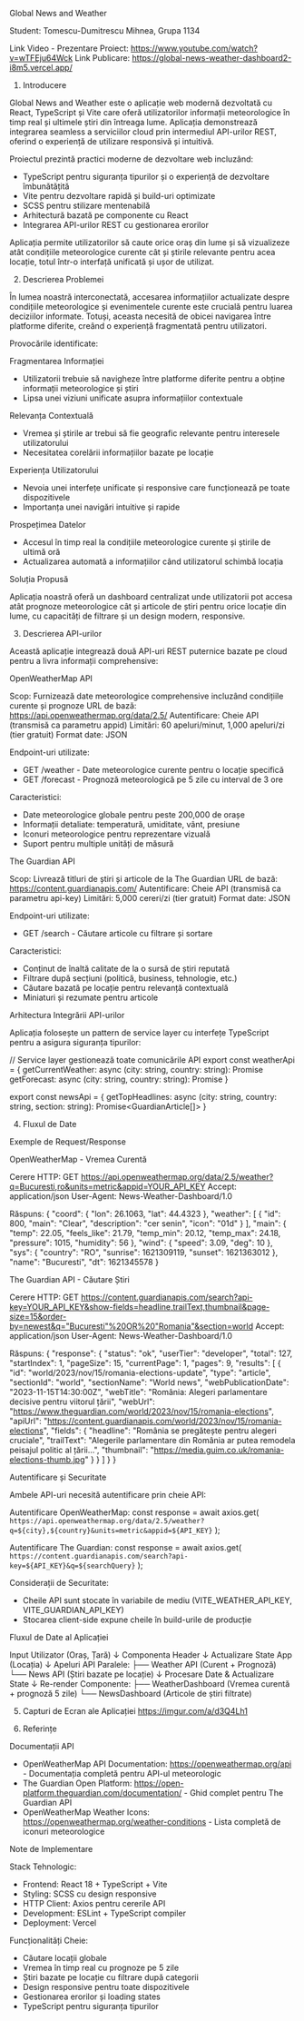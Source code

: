 Global News and Weather

Student: Tomescu-Dumitrescu Mihnea, Grupa 1134

Link Video - Prezentare Proiect: https://www.youtube.com/watch?v=wTFEju64Wck
Link Publicare: https://global-news-weather-dashboard2-i8m5.vercel.app/

1. Introducere

Global News and Weather este o aplicație web modernă dezvoltată cu React, TypeScript și Vite care oferă utilizatorilor informații meteorologice în timp real și ultimele știri din întreaga lume. Aplicația demonstrează integrarea seamless a serviciilor cloud prin intermediul API-urilor REST, oferind o experiență de utilizare responsivă și intuitivă.

Proiectul prezintă practici moderne de dezvoltare web incluzând:

- TypeScript pentru siguranța tipurilor și o experiență de dezvoltare îmbunătățită
- Vite pentru dezvoltare rapidă și build-uri optimizate
- SCSS pentru stilizare mentenabilă
- Arhitectură bazată pe componente cu React
- Integrarea API-urilor REST cu gestionarea erorilor

Aplicația permite utilizatorilor să caute orice oraș din lume și să vizualizeze atât condițiile meteorologice curente cât și știrile relevante pentru acea locație, totul într-o interfață unificată și ușor de utilizat.

2. Descrierea Problemei

În lumea noastră interconectată, accesarea informațiilor actualizate despre condițiile meteorologice și evenimentele curente este crucială pentru luarea deciziilor informate. Totuși, aceasta necesită de obicei navigarea între platforme diferite, creând o experiență fragmentată pentru utilizatori.

Provocările identificate:

Fragmentarea Informației

- Utilizatorii trebuie să navigheze între platforme diferite pentru a obține informații meteorologice și știri
- Lipsa unei viziuni unificate asupra informațiilor contextuale

Relevanța Contextuală

- Vremea și știrile ar trebui să fie geografic relevante pentru interesele utilizatorului
- Necesitatea corelării informațiilor bazate pe locație

Experiența Utilizatorului

- Nevoia unei interfețe unificate și responsive care funcționează pe toate dispozitivele
- Importanța unei navigări intuitive și rapide

Prospețimea Datelor

- Accesul în timp real la condițiile meteorologice curente și știrile de ultimă oră
- Actualizarea automată a informațiilor când utilizatorul schimbă locația

Soluția Propusă

Aplicația noastră oferă un dashboard centralizat unde utilizatorii pot accesa atât prognoze meteorologice cât și articole de știri pentru orice locație din lume, cu capacități de filtrare și un design modern, responsive.

3. Descrierea API-urilor

Această aplicație integrează două API-uri REST puternice bazate pe cloud pentru a livra informații comprehensive:

OpenWeatherMap API

Scop: Furnizează date meteorologice comprehensive incluzând condițiile curente și prognoze
URL de bază: https://api.openweathermap.org/data/2.5/
Autentificare: Cheie API (transmisă ca parametru appid)
Limitări: 60 apeluri/minut, 1,000 apeluri/zi (tier gratuit)
Format date: JSON

Endpoint-uri utilizate:

- GET /weather - Date meteorologice curente pentru o locație specifică
- GET /forecast - Prognoză meteorologică pe 5 zile cu interval de 3 ore

Caracteristici:

- Date meteorologice globale pentru peste 200,000 de orașe
- Informații detaliate: temperatură, umiditate, vânt, presiune
- Iconuri meteorologice pentru reprezentare vizuală
- Suport pentru multiple unități de măsură

The Guardian API

Scop: Livrează titluri de știri și articole de la The Guardian
URL de bază: https://content.guardianapis.com/
Autentificare: Cheie API (transmisă ca parametru api-key)
Limitări: 5,000 cereri/zi (tier gratuit)
Format date: JSON

Endpoint-uri utilizate:

- GET /search - Căutare articole cu filtrare și sortare

Caracteristici:

- Conținut de înaltă calitate de la o sursă de știri reputată
- Filtrare după secțiuni (politică, business, tehnologie, etc.)
- Căutare bazată pe locație pentru relevanță contextuală
- Miniaturi și rezumate pentru articole

Arhitectura Integrării API-urilor

Aplicația folosește un pattern de service layer cu interfețe TypeScript pentru a asigura siguranța tipurilor:

// Service layer gestionează toate comunicările API
export const weatherApi = {
getCurrentWeather: async (city: string, country: string): Promise<CurrentWeatherData>
getForecast: async (city: string, country: string): Promise<ForecastData>
}

export const newsApi = {
getTopHeadlines: async (city: string, country: string, section: string): Promise<GuardianArticle[]>
}

4. Fluxul de Date

Exemple de Request/Response

OpenWeatherMap - Vremea Curentă

Cerere HTTP:
GET https://api.openweathermap.org/data/2.5/weather?q=Bucuresti,ro&units=metric&appid=YOUR_API_KEY
Accept: application/json
User-Agent: News-Weather-Dashboard/1.0

Răspuns:
{
"coord": {
"lon": 26.1063,
"lat": 44.4323
},
"weather": [
{
"id": 800,
"main": "Clear",
"description": "cer senin",
"icon": "01d"
}
],
"main": {
"temp": 22.05,
"feels_like": 21.79,
"temp_min": 20.12,
"temp_max": 24.18,
"pressure": 1015,
"humidity": 56
},
"wind": {
"speed": 3.09,
"deg": 10
},
"sys": {
"country": "RO",
"sunrise": 1621309119,
"sunset": 1621363012
},
"name": "Bucuresti",
"dt": 1621345578
}

The Guardian API - Căutare Știri

Cerere HTTP:
GET https://content.guardianapis.com/search?api-key=YOUR_API_KEY&show-fields=headline,trailText,thumbnail&page-size=15&order-by=newest&q="Bucuresti"%20OR%20"Romania"&section=world
Accept: application/json
User-Agent: News-Weather-Dashboard/1.0

Răspuns:
{
"response": {
"status": "ok",
"userTier": "developer",
"total": 127,
"startIndex": 1,
"pageSize": 15,
"currentPage": 1,
"pages": 9,
"results": [
{
"id": "world/2023/nov/15/romania-elections-update",
"type": "article",
"sectionId": "world",
"sectionName": "World news",
"webPublicationDate": "2023-11-15T14:30:00Z",
"webTitle": "România: Alegeri parlamentare decisive pentru viitorul țării",
"webUrl": "https://www.theguardian.com/world/2023/nov/15/romania-elections",
"apiUrl": "https://content.guardianapis.com/world/2023/nov/15/romania-elections",
"fields": {
"headline": "România se pregătește pentru alegeri cruciale",
"trailText": "Alegerile parlamentare din România ar putea remodela peisajul politic al țării...",
"thumbnail": "https://media.guim.co.uk/romania-elections-thumb.jpg"
}
}
]
}
}

Autentificare și Securitate

Ambele API-uri necesită autentificare prin cheie API:

Autentificare OpenWeatherMap:
const response = await axios.get(
`https://api.openweathermap.org/data/2.5/weather?q=${city},${country}&units=metric&appid=${API_KEY}`
);

Autentificare The Guardian:
const response = await axios.get(
`https://content.guardianapis.com/search?api-key=${API_KEY}&q=${searchQuery}`
);

Considerații de Securitate:

- Cheile API sunt stocate în variabile de mediu (VITE_WEATHER_API_KEY, VITE_GUARDIAN_API_KEY)
- Stocarea client-side expune cheile în build-urile de producție

Fluxul de Date al Aplicației

Input Utilizator (Oraș, Țară)
↓
Componenta Header
↓
Actualizare State App (Locația)
↓
Apeluri API Paralele:
├── Weather API (Curent + Prognoză)
└── News API (Știri bazate pe locație)
↓
Procesare Date & Actualizare State
↓
Re-render Componente:
├── WeatherDashboard (Vremea curentă + prognoză 5 zile)
└── NewsDashboard (Articole de știri filtrate)

5. Capturi de Ecran ale Aplicației
   https://imgur.com/a/d3Q4Lh1

6. Referințe

Documentații API

- OpenWeatherMap API Documentation: https://openweathermap.org/api - Documentația completă pentru API-ul meteorologic
- The Guardian Open Platform: https://open-platform.theguardian.com/documentation/ - Ghid complet pentru The Guardian API
- OpenWeatherMap Weather Icons: https://openweathermap.org/weather-conditions - Lista completă de iconuri meteorologice

Note de Implementare

Stack Tehnologic:

- Frontend: React 18 + TypeScript + Vite
- Styling: SCSS cu design responsive
- HTTP Client: Axios pentru cererile API
- Development: ESLint + TypeScript compiler
- Deployment: Vercel

Funcționalități Cheie:

- Căutare locații globale
- Vremea în timp real cu prognoze pe 5 zile
- Știri bazate pe locație cu filtrare după categorii
- Design responsive pentru toate dispozitivele
- Gestionarea erorilor și loading states
- TypeScript pentru siguranța tipurilor

